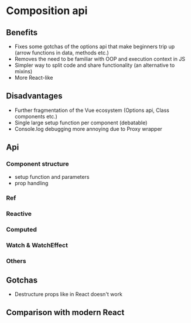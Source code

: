 # Composition api

## Benefits
- Fixes some gotchas of the options api that make beginners trip up (arrow functions in data, methods etc.)
- Removes the need to be familiar with OOP and execution context in JS
- Simpler way to split code and share functionality (an alternative to mixins)
- More React-like

## Disadvantages
- Further fragmentation of the Vue ecosystem (Options api, Class components etc.)
- Single large setup function per component (debatable)
- Console.log debugging more annoying due to Proxy wrapper

## Api

### Component structure
- setup function and parameters
- prop handling

### Ref

### Reactive

### Computed

### Watch & WatchEffect

### Others

## Gotchas
- Destructure props like in React doesn't work

## Comparison with modern React
